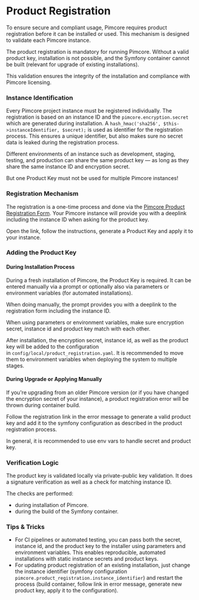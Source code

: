 # Product Registration
To ensure secure and compliant usage, Pimcore requires product registration before it can be installed or used. 
This mechanism is designed to validate each Pimcore instance. 

The product registration is mandatory for running Pimcore. Without a valid product key, installation is not 
possible, and the Symfony container cannot be built (relevant for upgrade of existing installations).

This validation ensures the integrity of the installation and compliance with Pimcore licensing.

### Instance Identification
Every Pimcore project instance must be registered individually. The registration is based on an instance ID and 
the `pimcore.encryption.secret` which are generated during installation.
A `hash_hmac('sha256', $this->instanceIdentifier, $secret);` is used as identifier for the registration process.
This ensures a unique identifier, but also makes sure no secret data is leaked during the registration process.

Different environments of an instance such as development, staging, testing, and production can share the same product 
key — as long as they share the same instance ID and encryption secret.

But one Product Key must not be used for multiple Pimcore instances!

### Registration Mechanism
The registration is a one-time process and done via the [Pimcore Product Registration Form](https://license.pimcore.com/register). 
Your Pimcore instance will provide you with a deeplink including the instance ID when asking for the product key.

Open the link, follow the instructions, generate a Product Key and apply it to your instance.

### Adding the Product Key
#### During Installation Process
During a fresh installation of Pimcore, the Product Key is required. 
It can be entered manually via a prompt or optionally also via parameters or environment variables (for automated installations). 

When doing manually, the prompt provides you with a deeplink to the registration form including the instance ID.

When using parameters or environment variables, make sure encryption secret, instance id and product key match 
with each other. 

After installation, the encryption secret, instance id, as well as the product key will be added to the configuration  
in `config/local/product_registration.yaml`.
It is recommended to move them to environment variables when deploying the system to multiple stages.

#### During Upgrade or Applying Manually
If you're upgrading from an older Pimcore version (or if you have changed the encryption secret of your instance), 
a product registration error will be thrown during container build.

Follow the registration link in the error message to generate a valid product key and add it to the symfony configuration
as described in the product registration process. 

In general, it is recommended to use env vars to handle secret and product key. 

### Verification Logic
The product key is validated locally via private-public key validation. It does a signature verification as well as 
a check for matching instance ID. 

The checks are performed:
- during installation of Pimcore.
- during the build of the Symfony container.


### Tips & Tricks

- For CI pipelines or automated testing, you can pass both the secret, instance id, and the product key to the 
  installer using parameters and environment variables. This enables reproducible, automated installations with static 
  instance secrets and product keys.
- For updating product registration of an existing installation, just change the instance identifier (symfony 
  configuration `pimcore.product_registration.instance_identifier`) and restart the process (build container, 
  follow link in error message, generate new product key, apply it to the configuration).
